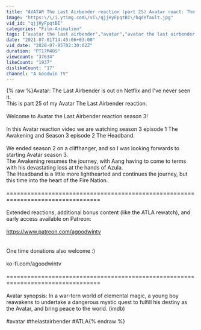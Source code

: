 ```yaml
---
title: "AVATAR The Last Airbender reaction (part 25) Avatar react: The Awakening & The Headband"
image: "https:\/\/i.ytimg.com\/vi\/qjjHyFpqtBI\/hqdefault.jpg"
vid_id: "qjjHyFpqtBI"
categories: "Film-Animation"
tags: ["avatar the last airbender","avatar","avatar the last airbender reaction"]
date: "2021-07-01T14:45:06+03:00"
vid_date: "2020-07-05T02:30:02Z"
duration: "PT17M40S"
viewcount: "37634"
likeCount: "1937"
dislikeCount: "17"
channel: "A Goodwin TV"
---
```

{% raw %}Avatar: The Last Airbender is out on Netflix and I've never seen it. <br />This is part 25 of my Avatar The Last Airbender reaction.<br /><br />Welcome to Avatar the Last Airbender reaction season 3!<br /><br />In this Avatar reaction video we are watching season 3 episode 1 The Awakening and Season 3 episode 2 The Headband.<br /><br />We ended season 2 on a cliffhanger, and so I was looking forwards to starting Avatar season 3. <br />The Awakening resumes the journey, with Aang having to come to terms with his devastating loss at the hands of Azula. <br />The Headband is a little more lighthearted and continues the journey, but this time into the heart of the Fire Nation. <br /><br />=================================================================================<br /><br />Extended reactions, additional bonus content (like the ATLA rewatch), and early access available on Patreon:<br /><br /><a rel="nofollow" target="blank" href="https://www.patreon.com/agoodwintv">https://www.patreon.com/agoodwintv</a><br /><br /><br />One time donations also welcome :)<br /><br />ko-fi.com/agoodwintv<br /><br />=================================================================================<br /><br />Avatar synopsis: In a war-torn world of elemental magic, a young boy reawakens to undertake a dangerous mystic quest to fulfill his destiny as the Avatar, and bring peace to the world. (imdb)<br /><br />#avatar #thelastairbender #ATLA{% endraw %}
